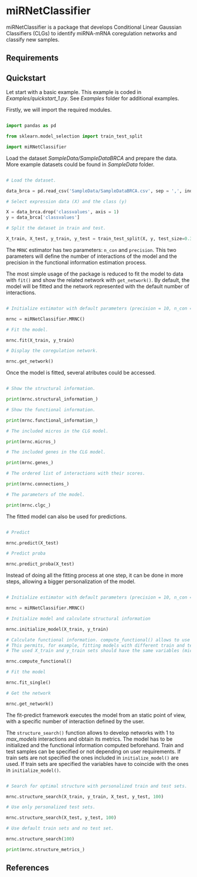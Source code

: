 # miRNetClassifier

miRNetClassifier is a package that develops Conditional Linear Gaussian Classifiers (CLGs) to identify miRNA-mRNA coregulation networks and classify new samples.

## Requirements

## Quickstart

Let start with a basic example. This example is coded in *Examples/quickstart_1.py*. See *Examples* folder for additional examples.

Firstly, we will import the required modules.

```python

import pandas as pd

from sklearn.model_selection import train_test_split

import miRNetClassifier

```

Load the dataset *SampleData/SampleDataBRCA* and prepare the data. More example datasets could be found in *SampleData* folder.

```python

# Load the dataset.

data_brca = pd.read_csv('SampleData/SampleDataBRCA.csv', sep = ',', index_col = 0)

# Select expression data (X) and the class (y)

X = data_brca.drop('classvalues', axis = 1)
y = data_brca['classvalues']

# Split the dataset in train and test.

X_train, X_test, y_train, y_test = train_test_split(X, y, test_size=0.3, random_state=1)

```

The `MRNC` estimator has two parameters: `n_con` and `precision`. This two parameters will define the number of interactions of the model and the precision in the functional information estimation process.

The most simple usage of the package is reduced to fit the model to data with `fit()` and show the related network with `get_network()`. By default, the model will be fitted and the network represented with the default number of interactions.

```python

# Initialize estimator with default parameters (precision = 10, n_con = 20)

mrnc = miRNetClassifier.MRNC()

# Fit the model.

mrnc.fit(X_train, y_train)

# Display the coregulation network.

mrnc.get_network()

```

Once the model is fitted, several atributes could be accessed.

```python

# Show the structural information.

print(mrnc.structural_information_)

# Show the functional information.

print(mrnc.functional_information_)

# The included micros in the CLG model.

print(mrnc.micros_)

# The included genes in the CLG model.

print(mrnc.genes_)

# The ordered list of interactions with their scores.

print(mrnc.connections_)

# The parameters of the model.

print(mrnc.clgc_)

```

The fitted model can also be used for predictions.

```python

# Predict

mrnc.predict(X_test)

# Predict proba

mrnc.predict_proba(X_test)

```

Instead of doing all the fitting process at one step, it can be done in more steps, allowing a bigger personalization of the model.

```python

# Initialize estimator with default parameters (precision = 10, n_con = 20)

mrnc = miRNetClassifier.MRNC()

# Initialize model and calculate structural information

mrnc.initialize_model(X_train, y_train)

# Calculate functional information. compute_functional() allows to use different X_train and y_train than the ones used for initializing the model.
# This permits, for example, fitting models with different train and test sets without having to initialize the model again.
# The used X_train and y_train sets should have the same variables (microRNA and mRNA) as the ones used in initialize_model().

mrnc.compute_functional()

# Fit the model

mrnc.fit_single()

# Get the network

mrnc.get_network()

```

The fit-predict framework executes the model from an static point of view, with a specific number of interaction defined by the user.

The `structure_search()` function allows to develop networks with 1 to *max_models* interactions and obtain its metrics. The model has to be initialized and the functional information computed beforehand. Train and test samples can be specified or not depending on user requirements. If train sets are not specified the ones included in `initialize_model()` are used. If train sets are specified the variables have to coincide with the ones in `initialize_model()`.

```python

# Search for optimal structure with personalized train and test sets.

mrnc.structure_search(X_train, y_train, X_test, y_test, 100)

# Use only personalized test sets.

mrnc.structure_search(X_test, y_test, 100)

# Use default train sets and no test set.

mrnc.structure_search(100)

print(mrnc.structure_metrics_)

```

## References
